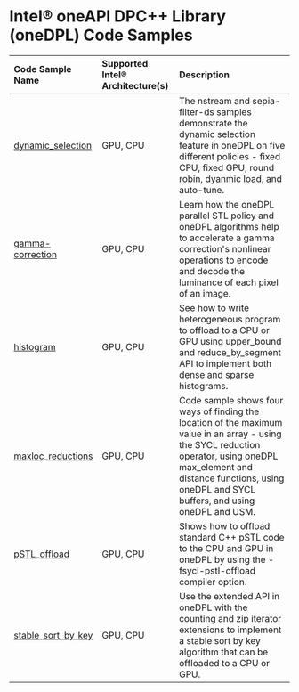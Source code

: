 # Intel® oneAPI DPC++ Library (oneDPL) Code Samples

| Code Sample Name                                                                                    | Supported Intel® Architecture(s) | Description
|:---                                                                                                 |:---                              |:---
| [dynamic_selection](https://github.com/uxlfoundation/oneDPL/tree/main/examples/dynamic_selection)   | GPU, CPU                         | The nstream and sepia-filter-ds samples demonstrate the dynamic selection feature in oneDPL on five different policies - fixed CPU, fixed GPU, round robin, dyanmic load, and auto-tune.
| [gamma-correction](https://github.com/uxlfoundation/oneDPL/tree/main/examples/gamma_correction)     | GPU, CPU                         | Learn how the oneDPL parallel STL policy and oneDPL algorithms help to accelerate a gamma correction's nonlinear operations to encode and decode the luminance of each pixel of an image.
| [histogram](https://github.com/uxlfoundation/oneDPL/tree/main/examples/histogram)                   | GPU, CPU                         | See how to write heterogeneous program to offload to a CPU or GPU using upper_bound and reduce_by_segment API to implement both dense and sparse histograms.
| [maxloc_reductions](https://github.com/uxlfoundation/oneDPL/tree/main/examples/maxloc_reductions)   | GPU, CPU                         | Code sample shows four ways of finding the location of the maximum value in an array - using the SYCL reduction operator, using oneDPL max_element and distance functions, using oneDPL and SYCL buffers, and using oneDPL and USM.
| [pSTL_offload](https://github.com/uxlfoundation/oneDPL/tree/main/examples/pSTL_offload)             | GPU, CPU                         | Shows how to offload standard C++ pSTL code to the CPU and GPU in oneDPL by using the -fsycl-pstl-offload compiler option.
| [stable_sort_by_key](https://github.com/uxlfoundation/oneDPL/tree/main/examples/stable_sort_by_key) | GPU, CPU                         | Use the extended API in oneDPL with the counting and zip iterator extensions to implement a stable sort by key algorithm that can be offloaded to a CPU or GPU.
